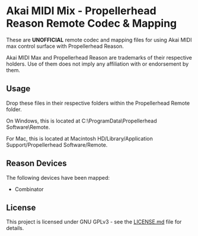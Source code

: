 # Akai MIDI Mix - Propellerhead Reason Remote Codec & Mapping

These are **__UNOFFICIAL__** remote codec and mapping files for using Akai MIDI max control surface with Propellerhead Reason.

Akai MIDI Max and Propellerhead Reason are trademarks of their respective holders. Use of them does not imply any affiliation with or endorsement by them. 

## Usage
Drop these files in their respective folders within the Propellerhead Remote folder. 

On Windows, this is located at C:\ProgramData\Propellerhead Software\Remote. 

For Mac, this is located at Macintosh HD/Library/Application Support/Propellerhead Software/Remote.

## Reason Devices

The following devices have been mapped:
+ Combinator

## License

This project is licensed under GNU GPLv3 - see the [LICENSE.md](LICENSE.md) file for details.
